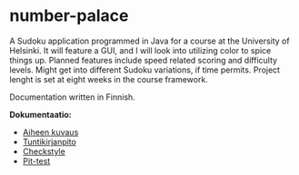 # number-palace
A Sudoku application programmed in Java for a course at the University of Helsinki. It will feature a GUI, and I will look into utilizing color to spice things up. Planned features include speed related scoring and difficulty levels. Might get into different Sudoku variations, if time permits. Project lenght is set at eight weeks in the course framework.

Documentation written in Finnish.

**Dokumentaatio:**
* [Aiheen kuvaus](dokumentaatio/aiheenKuvausJaRakenne.md)
* [Tuntikirjanpito](dokumentaatio/tuntikirjanpito.md)
* [Checkstyle](http://htmlpreview.github.io/?https://github.com/tuomitie/number-palace/blob/master/dokumentaatio/checkstyle/checkstyle.html)
* [Pit-test](http://htmlpreview.github.io/?https://github.com/tuomitie/number-palace/blob/master/dokumentaatio/pit/index.html)
